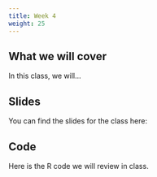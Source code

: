 ```yaml
---
title: Week 4
weight: 25
---
```


## What we will cover

In this class, we will...

## Slides

You can find the slides for the class here:


## Code

Here is the R code we will review in class.